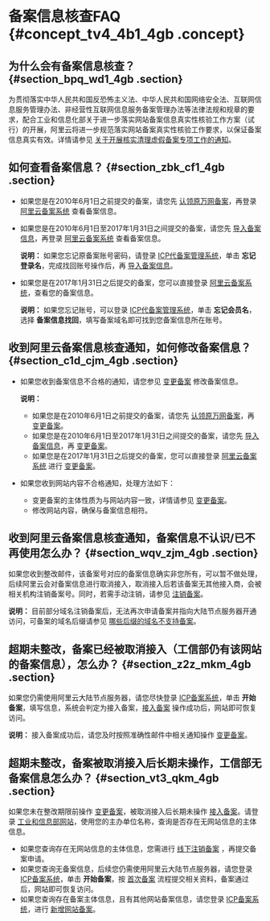 # 备案信息核查FAQ {#concept_tv4_4b1_4gb .concept}

## 为什么会有备案信息核查？ {#section_bpq_wd1_4gb .section}

为贯彻落实中华人民共和国反恐怖主义法、中华人民共和国网络安全法、互联网信息服务管理办法、非经营性互联网信息服务备案管理办法等法律法规和规章的要求，配合工业和信息化部关于进一步落实网站备案信息真实性核验工作方案（试行）的开展，阿里云将进一步规范落实网站备案真实性核验工作要求，以保证备案信息真实有效。详情请参见 [关于开展核实清理虚假备案专项工作的通知](https://help.aliyun.com/noticelist/articleid/20778011.html)。

## 如何查看备案信息？ {#section_zbk_cf1_4gb .section}

-   如果您是在2010年6月1日之前提交的备案，请您先 [认领原万网备案](../../../../../cn.zh-CN/备案流程/认领原万网备案.md#)，再登录 [阿里云备案系统](https://beian.aliyun.com/order/selfBaIndex.htm) 查看备案信息。
-   如果您是在2010年6月1日至2017年1月31日之间提交的备案，请您先 [导入备案信息](cn.zh-CN/常见问题/备案平台合并FAQ.md#section_xzb_ykt_zdb)，再登录 [阿里云备案系统](https://beian.aliyun.com/order/selfBaIndex.htm) 查看备案信息。

    **说明：** 如果您忘记原备案账号密码，请登录 [ICP代备案管理系统](https://beian.aliyun.com/account/login.htm)，单击 **忘记登录名**，完成找回账号操作后，再 [导入备案信息](cn.zh-CN/常见问题/备案平台合并FAQ.md#section_xzb_ykt_zdb)。

-   如果您是在2017年1月31日之后提交的备案，您可以直接登录 [阿里云备案系统](https://beian.aliyun.com/order/selfBaIndex.htm)，查看您的备案信息。

    **说明：** 如果您忘记账号，可以登录 [ICP代备案管理系统](https://account.aliyun.com)，单击 **忘记会员名**，选择 **备案信息找回**，填写备案域名即可找到您备案信息所在账号。


## 收到阿里云备案信息核查通知，如何修改备案信息？ {#section_c1d_cjm_4gb .section}

-   如果您收到备案信息不合格的通知，请您参见 [变更备案](../../../../../cn.zh-CN/备案流程/变更备案.md#) 修改备案信息。

    **说明：** 

    -   如果您是在2010年6月1日之前提交的备案，请您先 [认领原万网备案](../../../../../cn.zh-CN/备案流程/认领原万网备案.md#)，再 [变更备案](../../../../../cn.zh-CN/备案流程/变更备案.md#)。
    -   如果您是在2010年6月1日至2017年1月31日之间提交的备案，请您先 [导入备案信息](cn.zh-CN/常见问题/备案平台合并FAQ.md#section_xzb_ykt_zdb)，再 [变更备案](../../../../../cn.zh-CN/备案流程/变更备案.md#)。
    -   如果您是在2017年1月31日之后提交的备案，您可以直接登录 [阿里云备案系统](https://beian.aliyun.com/order/selfBaIndex.htm) 进行 [变更备案](../../../../../cn.zh-CN/备案流程/变更备案.md#)。
-   如果您收到网站内容不合格通知，处理方法如下：
    -   变更备案的主体性质为与网站内容一致，详情请参见 [变更备案](../../../../../cn.zh-CN/备案流程/变更备案.md#)。
    -   修改网站内容，确保与备案信息相符。

## 收到阿里云备案信息核查通知，备案信息不认识/已不再使用怎么办？ {#section_wqv_zjm_4gb .section}

如果您收到整改邮件，该备案号对应的备案信息确实非您所有，可以暂不做处理，后续阿里云会对备案信息进行取消接入，取消接入后若该备案无其他接入商，会被相关机构注销备案号。同时，若需手动注销，请参见 [注销备案](../../../../../cn.zh-CN/备案流程/注销备案.md#)。

**说明：** 目前部分域名注销备案后，无法再次申请备案并指向大陆节点服务器开通访问，可备案的域名后缀请参见 [哪些后缀的域名不支持备案](cn.zh-CN/常见问题/备案域名FAQ.md#section_kq2_xls_zdb)。

## 超期未整改，备案已经被取消接入（工信部仍有该网站的备案信息），怎么办？ {#section_z2z_mkm_4gb .section}

如果您仍需使用阿里云大陆节点服务器，请您尽快登录 [ICP备案系统](https://beian.aliyun.com)，单击 **开始备案**，填写信息，系统会判定为接入备案，[接入备案](../../../../../cn.zh-CN/备案流程/接入备案.md#) 操作成功后，网站即可恢复访问。

**说明：** 接入备案成功后，请您及时按照准确性邮件中相关通知操作 [变更备案](../../../../../cn.zh-CN/备案流程/变更备案.md#)。

## 超期未整改，备案被取消接入后长期未操作，工信部无备案信息怎么办？ {#section_vt3_qkm_4gb .section}

如果您未在整改期限前操作 [变更备案](../../../../../cn.zh-CN/备案流程/变更备案.md#)，被取消接入后长期未操作 [接入备案](../../../../../cn.zh-CN/备案流程/接入备案.md#)。请登录 [工业和信息部网站](http://www.miitbeian.gov.cn/publish/query/indexFirst.action)，使用您的主办单位名称，查询是否存在无网站信息的主体信息。

-   如果您查询存在无网站信息的主体信息，您需进行 [线下注销备案](cn.zh-CN/常见问题/其他/如何注销其他单位备案.md#) ，再提交备案申请。
-   如果您查询无备案信息，后续您仍需使用阿里云大陆节点服务器，请您登录 [ICP备案系统](https://beian.aliyun.com)，单击 **开始备案**，按 [首次备案](../../../../../cn.zh-CN/备案流程/首次备案.md#) 流程提交相关资料，备案通过后，网站即可恢复访问。
-   如果您查询存在备案主体信息，且有其他网站备案信息，请您登录 [ICP备案系统](https://beian.aliyun.com)，进行 [新增网站备案](../../../../../cn.zh-CN/备案流程/新增网站（原备案不在阿里云）.md#)。

